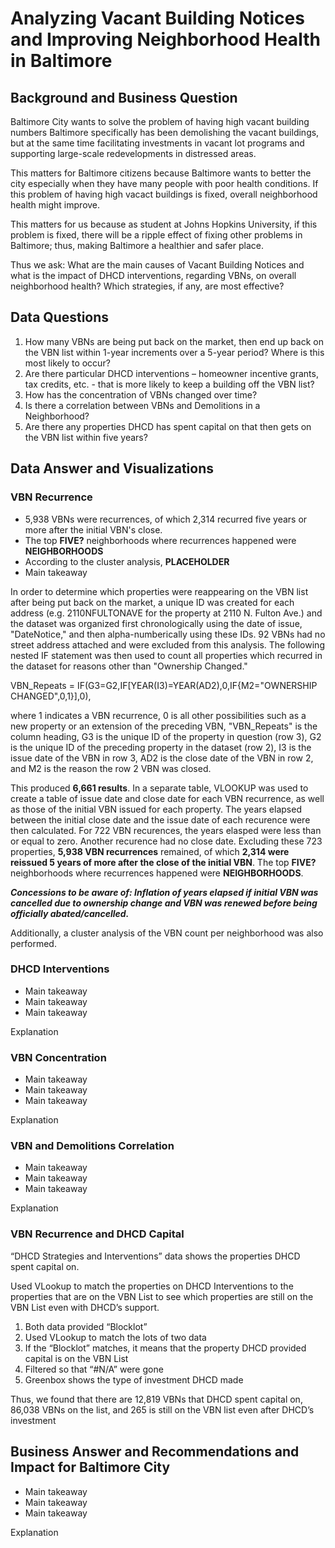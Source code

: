 # Analyzing Vacant Building Notices and Improving Neighborhood Health in Baltimore

## Background and Business Question

Baltimore City wants to solve the problem of having high vacant building numbers 
Baltimore specifically has been demolishing the vacant buildings, but at the same time facilitating investments in vacant lot programs and supporting large-scale redevelopments in distressed areas. 

This matters for Baltimore citizens because Baltimore wants to better the city especially when they have many people with poor health conditions. If this problem of having high vacact buildings is fixed, overall neighborhood health might improve. 

This matters for us because as student at Johns Hopkins University, if this problem is fixed, there will be a ripple effect of fixing other problems in Baltimore; thus, making Baltimore a healthier and safer place.

Thus we ask: What are the main causes of Vacant Building Notices and what is the impact of DHCD interventions, regarding VBNs, on overall neighborhood health? Which strategies, if any, are most effective?


## Data Questions
1. How many VBNs are being put back on the market, then end up back on the VBN list within 1-year increments over a 5-year period? Where is this most likely to occur?
2. Are there particular DHCD interventions – homeowner incentive grants, tax credits, etc. - that is more likely to keep a building off the VBN list?
3. How has the concentration of VBNs changed over time?
4. Is there a correlation between VBNs and Demolitions in a Neighborhood?
5. Are there any properties DHCD has spent capital on that then gets on the VBN list within five years?

## Data Answer and Visualizations
### VBN Recurrence
* 5,938 VBNs were recurrences, of which 2,314 recurred five years or more after the initial VBN's close.
* The top __FIVE?__ neighborhoods where recurrences happened were __NEIGHBORHOODS__
* According to the cluster analysis, __PLACEHOLDER__
* Main takeaway

In order to determine which properties were reappearing on the VBN list after being put back on the market, a unique ID was created for each address (e.g. 2110NFULTONAVE for the property at 2110 N. Fulton Ave.) and the dataset was organized first chronologically using the date of issue, "DateNotice," and then alpha-numberically using these IDs. 92 VBNs had no street address attached and were excluded from this analysis. The following nested IF statement was then used to count all properties which recurred in the dataset for reasons other than "Ownership Changed."

VBN_Repeats = IF(G3=G2,IF[YEAR(I3)=YEAR(AD2),0,IF{M2="OWNERSHIP CHANGED",0,1}],0),

where 1 indicates a VBN recurrence, 0 is all other possibilities such as a new property or an extension of the preceding VBN, "VBN_Repeats" is the column heading, G3 is the unique ID of the property in question (row 3), G2 is the unique ID of the preceding property in the dataset (row 2), I3 is the issue date of the VBN in row 3, AD2 is the close date of the VBN in row 2, and M2 is the reason the row 2 VBN was closed.

This produced __6,661 results__. In a separate table, VLOOKUP was used to create a table of issue date and close date for each VBN recurrence, as well as those of the initial VBN issued for each property. The years elapsed between the initial close date and the issue date of each recurence were then calculated. For 722 VBN recurences, the years elasped were less than or equal to zero. Another recurence had no close date. Excluding these 723 properties, __5,938 VBN recurrences__ remained, of which __2,314 were reissued 5 years of more after the close of the initial VBN__. The top __FIVE?__ neighborhoods where recurrences happened were __NEIGHBORHOODS__.

___Concessions to be aware of: Inflation of years elapsed if initial VBN was cancelled due to ownership change and VBN was renewed before being officially abated/cancelled.___

Additionally, a cluster analysis of the VBN count per neighborhood was also performed. 

### DHCD Interventions
* Main takeaway
* Main takeaway
* Main takeaway

Explanation

### VBN Concentration
* Main takeaway
* Main takeaway
* Main takeaway

Explanation

### VBN and Demolitions Correlation
* Main takeaway
* Main takeaway
* Main takeaway

Explanation

### VBN Recurrence and DHCD Capital

“DHCD Strategies and Interventions” data shows the properties DHCD spent capital on.

Used VLookup to match the properties on DHCD Interventions to the properties that are on the VBN List to see which properties are still on the VBN List even with DHCD’s support. 

1. Both data provided “Blocklot”
2. Used VLookup to match the lots of two data
3. If the “Blocklot” matches, it means that the property DHCD provided capital is on the VBN List
4. Filtered so that “#N/A” were gone
5. Greenbox shows the type of investment DHCD made

Thus, we found that there are 12,819 VBNs that DHCD spent capital on, 86,038 VBNs on the list, and 265 is still on the VBN list even after DHCD’s investment


## Business Answer and Recommendations and Impact for Baltimore City
* Main takeaway
* Main takeaway
* Main takeaway

Explanation
